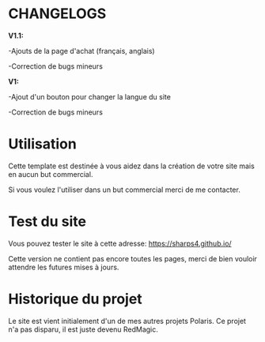 # CHANGELOGS

**V1.1:**

-Ajouts de la page d'achat (français, anglais)

-Correction de bugs mineurs


**V1:**

-Ajout d'un bouton pour changer la langue du site            

-Correction de bugs mineurs

# Utilisation

Cette template est destinée à vous aidez dans la création de votre site mais en aucun but commercial. 

Si vous voulez l'utiliser dans un but commercial merci de me contacter.

# Test du site

Vous pouvez tester le site à cette adresse: https://sharps4.github.io/

Cette version ne contient pas encore toutes les pages, merci de bien vouloir attendre les futures mises à jours.

# Historique du projet

Le site est vient initialement d'un de mes autres projets Polaris. Ce projet n'a pas disparu, il est juste devenu RedMagic.

